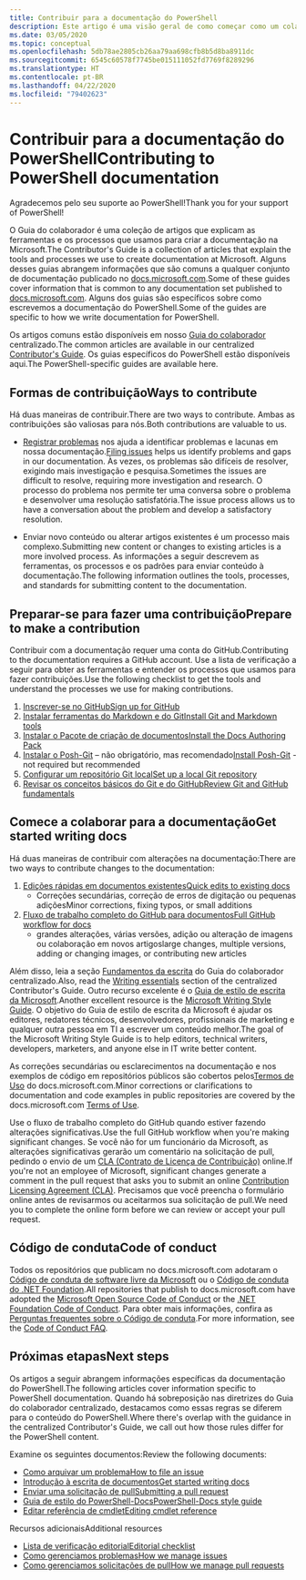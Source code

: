 ```yaml
---
title: Contribuir para a documentação do PowerShell
description: Este artigo é uma visão geral de como começar como um colaborador da documentação do PowerShell.
ms.date: 03/05/2020
ms.topic: conceptual
ms.openlocfilehash: 5db78ae2805cb26aa79aa698cfb8b5d8ba8911dc
ms.sourcegitcommit: 6545c60578f7745be015111052fd7769f8289296
ms.translationtype: HT
ms.contentlocale: pt-BR
ms.lasthandoff: 04/22/2020
ms.locfileid: "79402623"
---
```

# <a name="contributing-to-powershell-documentation"></a><span data-ttu-id="4fbfb-103">Contribuir para a documentação do PowerShell</span><span class="sxs-lookup"><span data-stu-id="4fbfb-103">Contributing to PowerShell documentation</span></span>

<span data-ttu-id="4fbfb-104">Agradecemos pelo seu suporte ao PowerShell!</span><span class="sxs-lookup"><span data-stu-id="4fbfb-104">Thank you for your support of PowerShell!</span></span>

<span data-ttu-id="4fbfb-105">O Guia do colaborador é uma coleção de artigos que explicam as ferramentas e os processos que usamos para criar a documentação na Microsoft.</span><span class="sxs-lookup"><span data-stu-id="4fbfb-105">The Contributor's Guide is a collection of articles that explain the tools and processes we use to create documentation at Microsoft.</span></span> <span data-ttu-id="4fbfb-106">Alguns desses guias abrangem informações que são comuns a qualquer conjunto de documentação publicado no [docs.microsoft.com][docs].</span><span class="sxs-lookup"><span data-stu-id="4fbfb-106">Some of these guides cover information that is common to any documentation set published to [docs.microsoft.com][docs].</span></span> <span data-ttu-id="4fbfb-107">Alguns dos guias são específicos sobre como escrevemos a documentação do PowerShell.</span><span class="sxs-lookup"><span data-stu-id="4fbfb-107">Some of the guides are specific to how we write documentation for PowerShell.</span></span>

<span data-ttu-id="4fbfb-108">Os artigos comuns estão disponíveis em nosso [Guia do colaborador][contribute] centralizado.</span><span class="sxs-lookup"><span data-stu-id="4fbfb-108">The common articles are available in our centralized [Contributor's Guide][contribute].</span></span> <span data-ttu-id="4fbfb-109">Os guias específicos do PowerShell estão disponíveis aqui.</span><span class="sxs-lookup"><span data-stu-id="4fbfb-109">The PowerShell-specific guides are available here.</span></span>

## <a name="ways-to-contribute"></a><span data-ttu-id="4fbfb-110">Formas de contribuição</span><span class="sxs-lookup"><span data-stu-id="4fbfb-110">Ways to contribute</span></span>

<span data-ttu-id="4fbfb-111">Há duas maneiras de contribuir.</span><span class="sxs-lookup"><span data-stu-id="4fbfb-111">There are two ways to contribute.</span></span> <span data-ttu-id="4fbfb-112">Ambas as contribuições são valiosas para nós.</span><span class="sxs-lookup"><span data-stu-id="4fbfb-112">Both contributions are valuable to us.</span></span>

- <span data-ttu-id="4fbfb-113">[Registrar problemas][file-an-issue] nos ajuda a identificar problemas e lacunas em nossa documentação.</span><span class="sxs-lookup"><span data-stu-id="4fbfb-113">[Filing issues][file-an-issue] helps us identify problems and gaps in our documentation.</span></span> <span data-ttu-id="4fbfb-114">Às vezes, os problemas são difíceis de resolver, exigindo mais investigação e pesquisa.</span><span class="sxs-lookup"><span data-stu-id="4fbfb-114">Sometimes the issues are difficult to resolve, requiring more investigation and research.</span></span> <span data-ttu-id="4fbfb-115">O processo do problema nos permite ter uma conversa sobre o problema e desenvolver uma resolução satisfatória.</span><span class="sxs-lookup"><span data-stu-id="4fbfb-115">The issue process allows us to have a conversation about the problem and develop a satisfactory resolution.</span></span>

- <span data-ttu-id="4fbfb-116">Enviar novo conteúdo ou alterar artigos existentes é um processo mais complexo.</span><span class="sxs-lookup"><span data-stu-id="4fbfb-116">Submitting new content or changes to existing articles is a more involved process.</span></span> <span data-ttu-id="4fbfb-117">As informações a seguir descrevem as ferramentas, os processos e os padrões para enviar conteúdo à documentação.</span><span class="sxs-lookup"><span data-stu-id="4fbfb-117">The following information outlines the tools, processes, and standards for submitting content to the documentation.</span></span>

## <a name="prepare-to-make-a-contribution"></a><span data-ttu-id="4fbfb-118">Preparar-se para fazer uma contribuição</span><span class="sxs-lookup"><span data-stu-id="4fbfb-118">Prepare to make a contribution</span></span>

<span data-ttu-id="4fbfb-119">Contribuir com a documentação requer uma conta do GitHub.</span><span class="sxs-lookup"><span data-stu-id="4fbfb-119">Contributing to the documentation requires a GitHub account.</span></span> <span data-ttu-id="4fbfb-120">Use a lista de verificação a seguir para obter as ferramentas e entender os processos que usamos para fazer contribuições.</span><span class="sxs-lookup"><span data-stu-id="4fbfb-120">Use the following checklist to get the tools and understand the processes we use for making contributions.</span></span>

1. [<span data-ttu-id="4fbfb-121">Inscrever-se no GitHub</span><span class="sxs-lookup"><span data-stu-id="4fbfb-121">Sign up for GitHub</span></span>](/contribute/get-started-setup-github)
1. [<span data-ttu-id="4fbfb-122">Instalar ferramentas do Markdown e do Git</span><span class="sxs-lookup"><span data-stu-id="4fbfb-122">Install Git and Markdown tools</span></span>](/contribute/get-started-setup-tools)
1. [<span data-ttu-id="4fbfb-123">Instalar o Pacote de criação de documentos</span><span class="sxs-lookup"><span data-stu-id="4fbfb-123">Install the Docs Authoring Pack</span></span>](/contribute/how-to-write-docs-auth-pack)
1. <span data-ttu-id="4fbfb-124">[Instalar o Posh-Git][posh-git] – não obrigatório, mas recomendado</span><span class="sxs-lookup"><span data-stu-id="4fbfb-124">[Install Posh-Git][posh-git] - not required but recommended</span></span>
1. [<span data-ttu-id="4fbfb-125">Configurar um repositório Git local</span><span class="sxs-lookup"><span data-stu-id="4fbfb-125">Set up a local Git repository</span></span>](/contribute/get-started-setup-local)
1. [<span data-ttu-id="4fbfb-126">Revisar os conceitos básicos do Git e do GitHub</span><span class="sxs-lookup"><span data-stu-id="4fbfb-126">Review Git and GitHub fundamentals</span></span>](/contribute/git-github-fundamentals)

## <a name="get-started-writing-docs"></a><span data-ttu-id="4fbfb-127">Comece a colaborar para a documentação</span><span class="sxs-lookup"><span data-stu-id="4fbfb-127">Get started writing docs</span></span>

<span data-ttu-id="4fbfb-128">Há duas maneiras de contribuir com alterações na documentação:</span><span class="sxs-lookup"><span data-stu-id="4fbfb-128">There are two ways to contribute changes to the documentation:</span></span>

1. [<span data-ttu-id="4fbfb-129">Edições rápidas em documentos existentes</span><span class="sxs-lookup"><span data-stu-id="4fbfb-129">Quick edits to existing docs</span></span>](/contribute/#quick-edits-to-existing-documents)
   - <span data-ttu-id="4fbfb-130">Correções secundárias, correção de erros de digitação ou pequenas adições</span><span class="sxs-lookup"><span data-stu-id="4fbfb-130">Minor corrections, fixing typos, or small additions</span></span>
1. [<span data-ttu-id="4fbfb-131">Fluxo de trabalho completo do GitHub para documentos</span><span class="sxs-lookup"><span data-stu-id="4fbfb-131">Full GitHub workflow for docs</span></span>](/contribute/how-to-write-workflows-major)
   - <span data-ttu-id="4fbfb-132">grandes alterações, várias versões, adição ou alteração de imagens ou colaboração em novos artigos</span><span class="sxs-lookup"><span data-stu-id="4fbfb-132">large changes, multiple versions, adding or changing images, or contributing new articles</span></span>

<span data-ttu-id="4fbfb-133">Além disso, leia a seção [Fundamentos da escrita](/contribute/style-quick-start) do Guia do colaborador centralizado.</span><span class="sxs-lookup"><span data-stu-id="4fbfb-133">Also, read the [Writing essentials](/contribute/style-quick-start) section of the centralized Contributor's Guide.</span></span> <span data-ttu-id="4fbfb-134">Outro recurso excelente é o [Guia de estilo de escrita da Microsoft][style-guide].</span><span class="sxs-lookup"><span data-stu-id="4fbfb-134">Another excellent resource is the [Microsoft Writing Style Guide][style-guide].</span></span> <span data-ttu-id="4fbfb-135">O objetivo do Guia de estilo de escrita da Microsoft é ajudar os editores, redatores técnicos, desenvolvedores, profissionais de marketing e qualquer outra pessoa em TI a escrever um conteúdo melhor.</span><span class="sxs-lookup"><span data-stu-id="4fbfb-135">The goal of the Microsoft Writing Style Guide is to help editors, technical writers, developers, marketers, and anyone else in IT write better content.</span></span>

<span data-ttu-id="4fbfb-136">As correções secundárias ou esclarecimentos na documentação e nos exemplos de código em repositórios públicos são cobertos pelos[Termos de Uso][terms-of-use] do docs.microsoft.com.</span><span class="sxs-lookup"><span data-stu-id="4fbfb-136">Minor corrections or clarifications to documentation and code examples in public repositories are covered by the docs.microsoft.com [Terms of Use][terms-of-use].</span></span>

<span data-ttu-id="4fbfb-137">Use o fluxo de trabalho completo do GitHub quando estiver fazendo alterações significativas.</span><span class="sxs-lookup"><span data-stu-id="4fbfb-137">Use the full GitHub workflow when you're making significant changes.</span></span> <span data-ttu-id="4fbfb-138">Se você não for um funcionário da Microsoft, as alterações significativas gerarão um comentário na solicitação de pull, pedindo o envio de um [CLA (Contrato de Licença de Contribuição)][cla] online.</span><span class="sxs-lookup"><span data-stu-id="4fbfb-138">If you're not an employee of Microsoft, significant changes generate a comment in the pull request that asks you to submit an online [Contribution Licensing Agreement (CLA)][cla].</span></span> <span data-ttu-id="4fbfb-139">Precisamos que você preencha o formulário online antes de revisarmos ou aceitarmos sua solicitação de pull.</span><span class="sxs-lookup"><span data-stu-id="4fbfb-139">We need you to complete the online form before we can review or accept your pull request.</span></span>

## <a name="code-of-conduct"></a><span data-ttu-id="4fbfb-140">Código de conduta</span><span class="sxs-lookup"><span data-stu-id="4fbfb-140">Code of conduct</span></span>

<span data-ttu-id="4fbfb-141">Todos os repositórios que publicam no docs.microsoft.com adotaram o [Código de conduta de software livre da Microsoft](https://opensource.microsoft.com/codeofconduct/) ou o [Código de conduta do .NET Foundation](https://dotnetfoundation.org/code-of-conduct).</span><span class="sxs-lookup"><span data-stu-id="4fbfb-141">All repositories that publish to docs.microsoft.com have adopted the [Microsoft Open Source Code of Conduct](https://opensource.microsoft.com/codeofconduct/) or the [.NET Foundation Code of Conduct](https://dotnetfoundation.org/code-of-conduct).</span></span> <span data-ttu-id="4fbfb-142">Para obter mais informações, confira as [Perguntas frequentes sobre o Código de conduta](https://opensource.microsoft.com/codeofconduct/faq/).</span><span class="sxs-lookup"><span data-stu-id="4fbfb-142">For more information, see the [Code of Conduct FAQ](https://opensource.microsoft.com/codeofconduct/faq/).</span></span>

## <a name="next-steps"></a><span data-ttu-id="4fbfb-143">Próximas etapas</span><span class="sxs-lookup"><span data-stu-id="4fbfb-143">Next steps</span></span>

<span data-ttu-id="4fbfb-144">Os artigos a seguir abrangem informações específicas da documentação do PowerShell.</span><span class="sxs-lookup"><span data-stu-id="4fbfb-144">The following articles cover information specific to PowerShell documentation.</span></span> <span data-ttu-id="4fbfb-145">Quando há sobreposição nas diretrizes do Guia do colaborador centralizado, destacamos como essas regras se diferem para o conteúdo do PowerShell.</span><span class="sxs-lookup"><span data-stu-id="4fbfb-145">Where there's overlap with the guidance in the centralized Contributor's Guide, we call out how those rules differ for the PowerShell content.</span></span>

<span data-ttu-id="4fbfb-146">Examine os seguintes documentos:</span><span class="sxs-lookup"><span data-stu-id="4fbfb-146">Review the following documents:</span></span>

- [<span data-ttu-id="4fbfb-147">Como arquivar um problema</span><span class="sxs-lookup"><span data-stu-id="4fbfb-147">How to file an issue</span></span>](file-an-issue.md)
- [<span data-ttu-id="4fbfb-148">Introdução à escrita de documentos</span><span class="sxs-lookup"><span data-stu-id="4fbfb-148">Get started writing docs</span></span>](get-started-writing.md)
- [<span data-ttu-id="4fbfb-149">Enviar uma solicitação de pull</span><span class="sxs-lookup"><span data-stu-id="4fbfb-149">Submitting a pull request</span></span>](pull-requests.md)
- [<span data-ttu-id="4fbfb-150">Guia de estilo do PowerShell-Docs</span><span class="sxs-lookup"><span data-stu-id="4fbfb-150">PowerShell-Docs style guide</span></span>](powershell-style-guide.md)
- [<span data-ttu-id="4fbfb-151">Editar referência de cmdlet</span><span class="sxs-lookup"><span data-stu-id="4fbfb-151">Editing cmdlet reference</span></span>](editing-cmdlet-ref.md)

<span data-ttu-id="4fbfb-152">Recursos adicionais</span><span class="sxs-lookup"><span data-stu-id="4fbfb-152">Additional resources</span></span>

- [<span data-ttu-id="4fbfb-153">Lista de verificação editorial</span><span class="sxs-lookup"><span data-stu-id="4fbfb-153">Editorial checklist</span></span>](editorial-checklist.md)
- [<span data-ttu-id="4fbfb-154">Como gerenciamos problemas</span><span class="sxs-lookup"><span data-stu-id="4fbfb-154">How we manage issues</span></span>](managing-issues.md)
- [<span data-ttu-id="4fbfb-155">Como gerenciamos solicitações de pull</span><span class="sxs-lookup"><span data-stu-id="4fbfb-155">How we manage pull requests</span></span>](managing-pull-requests.md)

<!--link refs-->
[cla]: https://cla.microsoft.com/
[contribute]: /contribute/
[docs]: https://docs.microsoft.com/
[file-an-issue]: file-an-issue.md
[posh-git]: https://www.powershellgallery.com/packages/posh-git
[psdocs]: https://docs.microsoft.com/powershell
[style-guide]: https://docs.microsoft.com/style-guide/welcome/
[terms-of-use]: https://docs.microsoft.com/legal/termsofuse